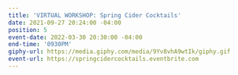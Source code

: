 ```yaml
---
title: 'VIRTUAL WORKSHOP: Spring Cider Cocktails'
date: 2021-09-27 20:24:00 -04:00
position: 5
event-date: 2022-03-30 20:30:00 -04:00
end-time: '0930PM'
giphy-url: https://media.giphy.com/media/9Yv8vhA9wtIk/giphy.gif
event-url: https://springcidercocktails.eventbrite.com
---
```


